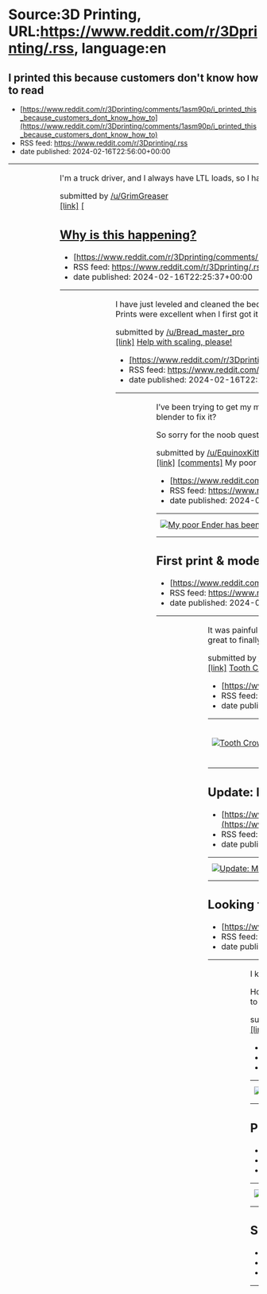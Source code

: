 # Source:3D Printing, URL:https://www.reddit.com/r/3Dprinting/.rss, language:en

## I printed this because customers don't know how to read
 - [https://www.reddit.com/r/3Dprinting/comments/1asm90p/i_printed_this_because_customers_dont_know_how_to](https://www.reddit.com/r/3Dprinting/comments/1asm90p/i_printed_this_because_customers_dont_know_how_to)
 - RSS feed: https://www.reddit.com/r/3Dprinting/.rss
 - date published: 2024-02-16T22:56:00+00:00

<table> <tr><td> <a href="https://www.reddit.com/r/3Dprinting/comments/1asm90p/i_printed_this_because_customers_dont_know_how_to/"> <img alt="I printed this because customers don't know how to read" src="https://b.thumbs.redditmedia.com/1qnrXwi5fPrWY9-LzCyj7RN2D4b63O-pO1p6KGYUWYk.jpg" title="I printed this because customers don't know how to read" /> </a> </td><td> <!-- SC_OFF --><div class="md"><p>I'm a truck driver, and I always have LTL loads, so I have multiple deliveries on the same paperwork. Customers never read, even when I point to where to sign at beforehand, and sign for other companies. I thought maybe a giant sparkly purple sign would help.</p> </div><!-- SC_ON --> &#32; submitted by &#32; <a href="https://www.reddit.com/user/GrimGreaser"> /u/GrimGreaser </a> <br /> <span><a href="https://www.reddit.com/gallery/1asm90p">[link]</a></span> &#32; <span><a href="https://www.reddit.com/r/3Dprinting/comments/1asm90p/i_printed_this_because_customers_dont_know_how_to/">[

## Why is this happening?
 - [https://www.reddit.com/r/3Dprinting/comments/1aslj1c/why_is_this_happening](https://www.reddit.com/r/3Dprinting/comments/1aslj1c/why_is_this_happening)
 - RSS feed: https://www.reddit.com/r/3Dprinting/.rss
 - date published: 2024-02-16T22:25:37+00:00

<table> <tr><td> <a href="https://www.reddit.com/r/3Dprinting/comments/1aslj1c/why_is_this_happening/"> <img alt="Why is this happening?" src="https://preview.redd.it/89v6kgaow0jc1.jpeg?width=640&amp;crop=smart&amp;auto=webp&amp;s=b1390acc81c043c1deb438e186f4eafda269bd5d" title="Why is this happening?" /> </a> </td><td> <!-- SC_OFF --><div class="md"><p>I have just leveled and cleaned the bed and I am doing a z offset calibration print but every time the layers are un evenly squished together and I am slowly lowering the offset in this print after every 10 or so rows and it is un even for some reason. Prints were excellent when I first got it but now after a month prints just keep failing! Why is this happening?</p> </div><!-- SC_ON --> &#32; submitted by &#32; <a href="https://www.reddit.com/user/Bread_master_pro"> /u/Bread_master_pro </a> <br /> <span><a href="https://i.redd.it/89v6kgaow0jc1.jpeg">[link]</a></span> &#32; <span><a href="https://www.reddit.com/r/3Dprinting/co

## Help with scaling, please!
 - [https://www.reddit.com/r/3Dprinting/comments/1aslb3n/help_with_scaling_please](https://www.reddit.com/r/3Dprinting/comments/1aslb3n/help_with_scaling_please)
 - RSS feed: https://www.reddit.com/r/3Dprinting/.rss
 - date published: 2024-02-16T22:16:30+00:00

<table> <tr><td> <a href="https://www.reddit.com/r/3Dprinting/comments/1aslb3n/help_with_scaling_please/"> <img alt="Help with scaling, please!" src="https://preview.redd.it/qj1ail72v0jc1.jpeg?width=640&amp;crop=smart&amp;auto=webp&amp;s=f5b07cb048cf50f31913447d203b337a440258d2" title="Help with scaling, please!" /> </a> </td><td> <!-- SC_OFF --><div class="md"><p>I’ve been trying to get my mannequin to print so that when it prints at 100%, it’ll print a 10” circumference. That way when you print at 230%, it’ll print a 23” circumference. However, it was printing .5” too large. How can I scale it in blender to fix it?</p> <p>So sorry for the noob question</p> </div><!-- SC_ON --> &#32; submitted by &#32; <a href="https://www.reddit.com/user/EquinoxKitty"> /u/EquinoxKitty </a> <br /> <span><a href="https://i.redd.it/qj1ail72v0jc1.jpeg">[link]</a></span> &#32; <span><a href="https://www.reddit.com/r/3Dprinting/comments/1aslb3n/help_with_scaling_please/">[comments]</a></span> </t

## My poor Ender has been collecting dust…
 - [https://www.reddit.com/r/3Dprinting/comments/1ask3hn/my_poor_ender_has_been_collecting_dust](https://www.reddit.com/r/3Dprinting/comments/1ask3hn/my_poor_ender_has_been_collecting_dust)
 - RSS feed: https://www.reddit.com/r/3Dprinting/.rss
 - date published: 2024-02-16T21:26:09+00:00

<table> <tr><td> <a href="https://www.reddit.com/r/3Dprinting/comments/1ask3hn/my_poor_ender_has_been_collecting_dust/"> <img alt="My poor Ender has been collecting dust…" src="https://b.thumbs.redditmedia.com/SAPRQxwS0qFdAKU27NMNxRVtwpPeeSIko8up9slr44E.jpg" title="My poor Ender has been collecting dust…" /> </a> </td><td> &#32; submitted by &#32; <a href="https://www.reddit.com/user/Madd_Maxx2016"> /u/Madd_Maxx2016 </a> <br /> <span><a href="https://www.reddit.com/gallery/1ascwru">[link]</a></span> &#32; <span><a href="https://www.reddit.com/r/3Dprinting/comments/1ask3hn/my_poor_ender_has_been_collecting_dust/">[comments]</a></span> </td></tr></table>

## First print & model that is 100% my own. So freaking rewarding.
 - [https://www.reddit.com/r/3Dprinting/comments/1ash4y8/first_print_model_that_is_100_my_own_so_freaking](https://www.reddit.com/r/3Dprinting/comments/1ash4y8/first_print_model_that_is_100_my_own_so_freaking)
 - RSS feed: https://www.reddit.com/r/3Dprinting/.rss
 - date published: 2024-02-16T19:23:51+00:00

<table> <tr><td> <a href="https://www.reddit.com/r/3Dprinting/comments/1ash4y8/first_print_model_that_is_100_my_own_so_freaking/"> <img alt="First print &amp; model that is 100% my own. So freaking rewarding." src="https://preview.redd.it/oazz58x800jc1.jpeg?width=640&amp;crop=smart&amp;auto=webp&amp;s=406dfa08b3a9b44f055ffc95abfd809bf4609516" title="First print &amp; model that is 100% my own. So freaking rewarding." /> </a> </td><td> <!-- SC_OFF --><div class="md"><p>It was painful and frustrating at times but wow was it worth it. That feeling of accomplishment and pride is hard to beat and it's just a flipping silverware organizer. I hate that I waited so long to join this community but it's great to finally be here</p> </div><!-- SC_ON --> &#32; submitted by &#32; <a href="https://www.reddit.com/user/sergeantmeatwad"> /u/sergeantmeatwad </a> <br /> <span><a href="https://i.redd.it/oazz58x800jc1.jpeg">[link]</a></span> &#32; <span><a href="https://www.reddit.com/r/3Dprintin

## Tooth Crown with FDM
 - [https://www.reddit.com/r/3Dprinting/comments/1asgyh9/tooth_crown_with_fdm](https://www.reddit.com/r/3Dprinting/comments/1asgyh9/tooth_crown_with_fdm)
 - RSS feed: https://www.reddit.com/r/3Dprinting/.rss
 - date published: 2024-02-16T19:16:40+00:00

<table> <tr><td> <a href="https://www.reddit.com/r/3Dprinting/comments/1asgyh9/tooth_crown_with_fdm/"> <img alt="Tooth Crown with FDM" src="https://external-preview.redd.it/anNnd21oYXl5emljMftNrCaBg1fIgIMoAjinLQR0CpAuw1xgFWw_OR6hs48O.png?width=640&amp;crop=smart&amp;auto=webp&amp;s=3af64bb03f1dde96d05f891be7121129fd7fa05e" title="Tooth Crown with FDM" /> </a> </td><td> <!-- SC_OFF --><div class="md"><p>0.1mm layer height Brim Tree supports - 0% density 30mm/s print speed</p> </div><!-- SC_ON --> &#32; submitted by &#32; <a href="https://www.reddit.com/user/3dcustomisationsind"> /u/3dcustomisationsind </a> <br /> <span><a href="https://v.redd.it/ln24ydkyyzic1">[link]</a></span> &#32; <span><a href="https://www.reddit.com/r/3Dprinting/comments/1asgyh9/tooth_crown_with_fdm/">[comments]</a></span> </td></tr></table>

## Update: Mosaic of Michaelangelo's David made of 20,000 tiles of matte white, matte grey, grey and black PLA
 - [https://www.reddit.com/r/3Dprinting/comments/1asgquw/update_mosaic_of_michaelangelos_david_made_of](https://www.reddit.com/r/3Dprinting/comments/1asgquw/update_mosaic_of_michaelangelos_david_made_of)
 - RSS feed: https://www.reddit.com/r/3Dprinting/.rss
 - date published: 2024-02-16T19:07:57+00:00

<table> <tr><td> <a href="https://www.reddit.com/r/3Dprinting/comments/1asgquw/update_mosaic_of_michaelangelos_david_made_of/"> <img alt="Update: Mosaic of Michaelangelo's David made of 20,000 tiles of matte white, matte grey, grey and black PLA" src="https://b.thumbs.redditmedia.com/JBhpe2HwPNr8X2Cgro4gQGDOAOmDHABcFj6eGwFrxDM.jpg" title="Update: Mosaic of Michaelangelo's David made of 20,000 tiles of matte white, matte grey, grey and black PLA" /> </a> </td><td> &#32; submitted by &#32; <a href="https://www.reddit.com/user/CreationsBySamK"> /u/CreationsBySamK </a> <br /> <span><a href="https://www.reddit.com/gallery/1asgquw">[link]</a></span> &#32; <span><a href="https://www.reddit.com/r/3Dprinting/comments/1asgquw/update_mosaic_of_michaelangelos_david_made_of/">[comments]</a></span> </td></tr></table>

## Looking for who made Hoovies
 - [https://www.reddit.com/r/3Dprinting/comments/1asfv1f/looking_for_who_made_hoovies](https://www.reddit.com/r/3Dprinting/comments/1asfv1f/looking_for_who_made_hoovies)
 - RSS feed: https://www.reddit.com/r/3Dprinting/.rss
 - date published: 2024-02-16T18:31:32+00:00

<table> <tr><td> <a href="https://www.reddit.com/r/3Dprinting/comments/1asfv1f/looking_for_who_made_hoovies/"> <img alt="Looking for who made Hoovies" src="https://b.thumbs.redditmedia.com/WBVHom19_xiKfGjy_V9jMS2JKpCHL1-mSOeM7tGhVHM.jpg" title="Looking for who made Hoovies" /> </a> </td><td> <!-- SC_OFF --><div class="md"><p>I know it's a long shot but I might as well try. </p> <p>Hoovies were a product on Etsy made with TPU and PLA. I've been out of work and unable to purchase a set for a satyr costume, they were perfect. Now they're not on Etsy- I cannot find <em>anything</em> pertaining to them via reverse image search. If I can find who made them, if not purchasing a set (eventually- I'm still out of work) I'd happily buy the STL to print myself. At least the toe cap since I don't have TPU.</p> </div><!-- SC_ON --> &#32; submitted by &#32; <a href="https://www.reddit.com/user/Akitiki"> /u/Akitiki </a> <br /> <span><a href="https://www.reddit.com/gallery/1asfv1f">[link]</a

## Printing done...
 - [https://www.reddit.com/r/3dprinting/comments/1asezip/printing_done](https://www.reddit.com/r/3dprinting/comments/1asezip/printing_done)
 - RSS feed: https://www.reddit.com/r/3Dprinting/.rss
 - date published: 2024-02-16T17:56:13+00:00

<table> <tr><td> <a href="https://www.reddit.com/r/3Dprinting/comments/1asezip/printing_done/"> <img alt="Printing done..." src="https://preview.redd.it/gaac22fmkzic1.jpeg?width=640&amp;crop=smart&amp;auto=webp&amp;s=69918f57caf4e7a9730ce406551970d16e278454" title="Printing done..." /> </a> </td><td> &#32; submitted by &#32; <a href="https://www.reddit.com/user/vonyggystein"> /u/vonyggystein </a> <br /> <span><a href="https://i.redd.it/gaac22fmkzic1.jpeg">[link]</a></span> &#32; <span><a href="https://www.reddit.com/r/3Dprinting/comments/1asezip/printing_done/">[comments]</a></span> </td></tr></table>

## Printing done...
 - [https://www.reddit.com/r/3Dprinting/comments/1asezip/printing_done](https://www.reddit.com/r/3Dprinting/comments/1asezip/printing_done)
 - RSS feed: https://www.reddit.com/r/3Dprinting/.rss
 - date published: 2024-02-16T17:56:13+00:00

<table> <tr><td> <a href="https://www.reddit.com/r/3Dprinting/comments/1asezip/printing_done/"> <img alt="Printing done..." src="https://preview.redd.it/gaac22fmkzic1.jpeg?width=640&amp;crop=smart&amp;auto=webp&amp;s=69918f57caf4e7a9730ce406551970d16e278454" title="Printing done..." /> </a> </td><td> &#32; submitted by &#32; <a href="https://www.reddit.com/user/vonyggystein"> /u/vonyggystein </a> <br /> <span><a href="https://i.redd.it/gaac22fmkzic1.jpeg">[link]</a></span> &#32; <span><a href="https://www.reddit.com/r/3Dprinting/comments/1asezip/printing_done/">[comments]</a></span> </td></tr></table>

## Smart LED Sculptures & Custom Covers
 - [https://www.reddit.com/r/3Dprinting/comments/1asetvo/smart_led_sculptures_custom_covers](https://www.reddit.com/r/3Dprinting/comments/1asetvo/smart_led_sculptures_custom_covers)
 - RSS feed: https://www.reddit.com/r/3Dprinting/.rss
 - date published: 2024-02-16T17:49:44+00:00

<table> <tr><td> <a href="https://www.reddit.com/r/3Dprinting/comments/1asetvo/smart_led_sculptures_custom_covers/"> <img alt="Smart LED Sculptures &amp; Custom Covers" src="https://b.thumbs.redditmedia.com/_A2JDLyzgW_bJuTgN8AVoxFQHF_Ux7wgM5POVYqzc6Q.jpg" title="Smart LED Sculptures &amp; Custom Covers" /> </a> </td><td> <!-- SC_OFF --><div class="md"><p>a solution to transform harsh LED lighting into a mesmerizing visual experience. Soften and customize your lighting to create a welcoming atmosphere that's perfect for any occasion. Crafted with versatility in mind, My sculpture not only adds a decorative touch but also helps manage LED light intensity for optimal comfort and enjoyment.</p> <p>Dimensions: 35 cm x 10 cm x 10 cm Device: We use the Philips Hue White and Color Ambiance smart LED</p> </div><!-- SC_ON --> &#32; submitted by &#32; <a href="https://www.reddit.com/user/SamoelMion"> /u/SamoelMion </a> <br /> <span><a href="https://www.reddit.com/gallery/1asetvo">[link]

## Lets see everyones set up?
 - [https://www.reddit.com/r/3Dprinting/comments/1asesdi/lets_see_everyones_set_up](https://www.reddit.com/r/3Dprinting/comments/1asesdi/lets_see_everyones_set_up)
 - RSS feed: https://www.reddit.com/r/3Dprinting/.rss
 - date published: 2024-02-16T17:48:09+00:00

<table> <tr><td> <a href="https://www.reddit.com/r/3Dprinting/comments/1asesdi/lets_see_everyones_set_up/"> <img alt="Lets see everyones set up?" src="https://preview.redd.it/u33hjfi6jzic1.jpeg?width=640&amp;crop=smart&amp;auto=webp&amp;s=5ae2369dccd89768a93b1b92a26de97709548e95" title="Lets see everyones set up?" /> </a> </td><td> <!-- SC_OFF --><div class="md"><p>The mountain dew box is for trash 😂 but I love seeing what everyone else has for a setup. Helps me brainstorm how I can improve mine.</p> </div><!-- SC_ON --> &#32; submitted by &#32; <a href="https://www.reddit.com/user/DragoneyeJo"> /u/DragoneyeJo </a> <br /> <span><a href="https://i.redd.it/u33hjfi6jzic1.jpeg">[link]</a></span> &#32; <span><a href="https://www.reddit.com/r/3Dprinting/comments/1asesdi/lets_see_everyones_set_up/">[comments]</a></span> </td></tr></table>

## What is this technique called?
 - [https://www.reddit.com/r/3dprinting/comments/1asek2k/what_is_this_technique_called](https://www.reddit.com/r/3dprinting/comments/1asek2k/what_is_this_technique_called)
 - RSS feed: https://www.reddit.com/r/3Dprinting/.rss
 - date published: 2024-02-16T17:39:22+00:00

<table> <tr><td> <a href="https://www.reddit.com/r/3Dprinting/comments/1asek2k/what_is_this_technique_called/"> <img alt="What is this technique called? " src="https://external-preview.redd.it/YnJhMzZudWxoemljMXVVvopVpclVFXb0oyZYWQzBCKrOvqU5570eqfgwfv-X.png?width=640&amp;crop=smart&amp;auto=webp&amp;s=fc6025ee19c2c4fafeace241d64f7809e38a8762" title="What is this technique called? " /> </a> </td><td> &#32; submitted by &#32; <a href="https://www.reddit.com/user/themoonbender"> /u/themoonbender </a> <br /> <span><a href="https://v.redd.it/bjx38n1mhzic1">[link]</a></span> &#32; <span><a href="https://www.reddit.com/r/3Dprinting/comments/1asek2k/what_is_this_technique_called/">[comments]</a></span> </td></tr></table>

## What is this technique called?
 - [https://www.reddit.com/r/3Dprinting/comments/1asek2k/what_is_this_technique_called](https://www.reddit.com/r/3Dprinting/comments/1asek2k/what_is_this_technique_called)
 - RSS feed: https://www.reddit.com/r/3Dprinting/.rss
 - date published: 2024-02-16T17:39:22+00:00

<table> <tr><td> <a href="https://www.reddit.com/r/3Dprinting/comments/1asek2k/what_is_this_technique_called/"> <img alt="What is this technique called? " src="https://external-preview.redd.it/YnJhMzZudWxoemljMXVVvopVpclVFXb0oyZYWQzBCKrOvqU5570eqfgwfv-X.png?width=640&amp;crop=smart&amp;auto=webp&amp;s=fc6025ee19c2c4fafeace241d64f7809e38a8762" title="What is this technique called? " /> </a> </td><td> &#32; submitted by &#32; <a href="https://www.reddit.com/user/themoonbender"> /u/themoonbender </a> <br /> <span><a href="https://v.redd.it/bjx38n1mhzic1">[link]</a></span> &#32; <span><a href="https://www.reddit.com/r/3Dprinting/comments/1asek2k/what_is_this_technique_called/">[comments]</a></span> </td></tr></table>

## beaut
 - [https://www.reddit.com/r/3Dprinting/comments/1asdzss/beaut](https://www.reddit.com/r/3Dprinting/comments/1asdzss/beaut)
 - RSS feed: https://www.reddit.com/r/3Dprinting/.rss
 - date published: 2024-02-16T17:17:02+00:00

<table> <tr><td> <a href="https://www.reddit.com/r/3Dprinting/comments/1asdzss/beaut/"> <img alt="beaut" src="https://external-preview.redd.it/a2E3Mm5ucG1kemljMVqH1e8-Y3RpJgaHc6C87MOecGrdWllxTSKpYWT5LoPf.png?width=640&amp;crop=smart&amp;auto=webp&amp;s=e330df83787ab6cf2099530dd0d6f42abbb8d09c" title="beaut" /> </a> </td><td> &#32; submitted by &#32; <a href="https://www.reddit.com/user/philly_bastard"> /u/philly_bastard </a> <br /> <span><a href="https://v.redd.it/ili1em66dzic1">[link]</a></span> &#32; <span><a href="https://www.reddit.com/r/3Dprinting/comments/1asdzss/beaut/">[comments]</a></span> </td></tr></table>

## The filament must flow.
 - [https://www.reddit.com/r/3dprinting/comments/1asdolr/the_filament_must_flow](https://www.reddit.com/r/3dprinting/comments/1asdolr/the_filament_must_flow)
 - RSS feed: https://www.reddit.com/r/3Dprinting/.rss
 - date published: 2024-02-16T17:04:22+00:00

<table> <tr><td> <a href="https://www.reddit.com/r/3Dprinting/comments/1asdolr/the_filament_must_flow/"> <img alt="The filament must flow." src="https://external-preview.redd.it/amM2OG15Y3dhemljMTqyX0Yt2FxY2yadLrsdgZVvpzR-t9TMMiJSktlnVAAN.png?width=640&amp;crop=smart&amp;auto=webp&amp;s=328b79b53b229996ca47e96bfee2f9ca215f44ba" title="The filament must flow." /> </a> </td><td> <!-- SC_OFF --><div class="md"><p>I ran out of black filament in the middle of a print, and the only thing I had was a fresh new 5 kg roll. AliExpress hadn’t delivered yet the roll supports that I ordered, so…this happened. Because the filament must keep flowing.</p> </div><!-- SC_ON --> &#32; submitted by &#32; <a href="https://www.reddit.com/user/Jo-Con-El"> /u/Jo-Con-El </a> <br /> <span><a href="https://v.redd.it/kfdau0f3bzic1">[link]</a></span> &#32; <span><a href="https://www.reddit.com/r/3Dprinting/comments/1asdolr/the_filament_must_flow/">[comments]</a></span> </td></tr></table>

## The filament must flow.
 - [https://www.reddit.com/r/3Dprinting/comments/1asdolr/the_filament_must_flow](https://www.reddit.com/r/3Dprinting/comments/1asdolr/the_filament_must_flow)
 - RSS feed: https://www.reddit.com/r/3Dprinting/.rss
 - date published: 2024-02-16T17:04:22+00:00

<table> <tr><td> <a href="https://www.reddit.com/r/3Dprinting/comments/1asdolr/the_filament_must_flow/"> <img alt="The filament must flow." src="https://external-preview.redd.it/amM2OG15Y3dhemljMTqyX0Yt2FxY2yadLrsdgZVvpzR-t9TMMiJSktlnVAAN.png?width=640&amp;crop=smart&amp;auto=webp&amp;s=328b79b53b229996ca47e96bfee2f9ca215f44ba" title="The filament must flow." /> </a> </td><td> <!-- SC_OFF --><div class="md"><p>I ran out of black filament in the middle of a print, and the only thing I had was a fresh new 5 kg roll. AliExpress hadn’t delivered yet the roll supports that I ordered, so…this happened. Because the filament must keep flowing.</p> </div><!-- SC_ON --> &#32; submitted by &#32; <a href="https://www.reddit.com/user/Jo-Con-El"> /u/Jo-Con-El </a> <br /> <span><a href="https://v.redd.it/kfdau0f3bzic1">[link]</a></span> &#32; <span><a href="https://www.reddit.com/r/3Dprinting/comments/1asdolr/the_filament_must_flow/">[comments]</a></span> </td></tr></table>

## Life Size Star Wars Droids by The Droid Garage on Facebook
 - [https://www.reddit.com/r/3dprinting/comments/1ascqzu/life_size_star_wars_droids_by_the_droid_garage_on](https://www.reddit.com/r/3dprinting/comments/1ascqzu/life_size_star_wars_droids_by_the_droid_garage_on)
 - RSS feed: https://www.reddit.com/r/3Dprinting/.rss
 - date published: 2024-02-16T16:27:03+00:00

<table> <tr><td> <a href="https://www.reddit.com/r/3Dprinting/comments/1ascqzu/life_size_star_wars_droids_by_the_droid_garage_on/"> <img alt="Life Size Star Wars Droids by The Droid Garage on Facebook" src="https://b.thumbs.redditmedia.com/xA6kHMpO2q915hAZf0YuUeju3ts82hx4UO1U34ojNxo.jpg" title="Life Size Star Wars Droids by The Droid Garage on Facebook" /> </a> </td><td> &#32; submitted by &#32; <a href="https://www.reddit.com/user/zombiesandtoys"> /u/zombiesandtoys </a> <br /> <span><a href="https://www.reddit.com/gallery/1ascqzu">[link]</a></span> &#32; <span><a href="https://www.reddit.com/r/3Dprinting/comments/1ascqzu/life_size_star_wars_droids_by_the_droid_garage_on/">[comments]</a></span> </td></tr></table>

## Life Size Star Wars Droids by The Droid Garage on Facebook
 - [https://www.reddit.com/r/3Dprinting/comments/1ascqzu/life_size_star_wars_droids_by_the_droid_garage_on](https://www.reddit.com/r/3Dprinting/comments/1ascqzu/life_size_star_wars_droids_by_the_droid_garage_on)
 - RSS feed: https://www.reddit.com/r/3Dprinting/.rss
 - date published: 2024-02-16T16:27:03+00:00

<table> <tr><td> <a href="https://www.reddit.com/r/3Dprinting/comments/1ascqzu/life_size_star_wars_droids_by_the_droid_garage_on/"> <img alt="Life Size Star Wars Droids by The Droid Garage on Facebook" src="https://b.thumbs.redditmedia.com/xA6kHMpO2q915hAZf0YuUeju3ts82hx4UO1U34ojNxo.jpg" title="Life Size Star Wars Droids by The Droid Garage on Facebook" /> </a> </td><td> &#32; submitted by &#32; <a href="https://www.reddit.com/user/zombiesandtoys"> /u/zombiesandtoys </a> <br /> <span><a href="https://www.reddit.com/gallery/1ascqzu">[link]</a></span> &#32; <span><a href="https://www.reddit.com/r/3Dprinting/comments/1ascqzu/life_size_star_wars_droids_by_the_droid_garage_on/">[comments]</a></span> </td></tr></table>

## When you accidentally set support type to "moral"
 - [https://www.reddit.com/r/3dprinting/comments/1asci1l/when_you_accidentally_set_support_type_to_moral](https://www.reddit.com/r/3dprinting/comments/1asci1l/when_you_accidentally_set_support_type_to_moral)
 - RSS feed: https://www.reddit.com/r/3Dprinting/.rss
 - date published: 2024-02-16T16:17:17+00:00

<table> <tr><td> <a href="https://www.reddit.com/r/3Dprinting/comments/1asci1l/when_you_accidentally_set_support_type_to_moral/"> <img alt="When you accidentally set support type to &quot;moral&quot;" src="https://preview.redd.it/yznqb91z2zic1.jpeg?width=640&amp;crop=smart&amp;auto=webp&amp;s=e61954d494dfe3b9e9fd2dcd4772c1660c7137a8" title="When you accidentally set support type to &quot;moral&quot;" /> </a> </td><td> &#32; submitted by &#32; <a href="https://www.reddit.com/user/AuspiciousApple"> /u/AuspiciousApple </a> <br /> <span><a href="https://i.redd.it/yznqb91z2zic1.jpeg">[link]</a></span> &#32; <span><a href="https://www.reddit.com/r/3Dprinting/comments/1asci1l/when_you_accidentally_set_support_type_to_moral/">[comments]</a></span> </td></tr></table>

## Tried drying, temp adjusting, nozzle cleaning, I dont get it
 - [https://www.reddit.com/r/3dprinting/comments/1ascch9/tried_drying_temp_adjusting_nozzle_cleaning_i](https://www.reddit.com/r/3dprinting/comments/1ascch9/tried_drying_temp_adjusting_nozzle_cleaning_i)
 - RSS feed: https://www.reddit.com/r/3Dprinting/.rss
 - date published: 2024-02-16T16:10:58+00:00

<table> <tr><td> <a href="https://www.reddit.com/r/3Dprinting/comments/1ascch9/tried_drying_temp_adjusting_nozzle_cleaning_i/"> <img alt="Tried drying, temp adjusting, nozzle cleaning, I dont get it" src="https://b.thumbs.redditmedia.com/UoOPmwGlRRrNVlevAE7siZLYbSib1DZeAze2yoY4hqs.jpg" title="Tried drying, temp adjusting, nozzle cleaning, I dont get it" /> </a> </td><td> &#32; submitted by &#32; <a href="https://www.reddit.com/user/misterseaoftea"> /u/misterseaoftea </a> <br /> <span><a href="https://www.reddit.com/gallery/1ascch9">[link]</a></span> &#32; <span><a href="https://www.reddit.com/r/3Dprinting/comments/1ascch9/tried_drying_temp_adjusting_nozzle_cleaning_i/">[comments]</a></span> </td></tr></table>

## Tried drying, temp adjusting, nozzle cleaning, I dont get it
 - [https://www.reddit.com/r/3Dprinting/comments/1ascch9/tried_drying_temp_adjusting_nozzle_cleaning_i](https://www.reddit.com/r/3Dprinting/comments/1ascch9/tried_drying_temp_adjusting_nozzle_cleaning_i)
 - RSS feed: https://www.reddit.com/r/3Dprinting/.rss
 - date published: 2024-02-16T16:10:58+00:00

<table> <tr><td> <a href="https://www.reddit.com/r/3Dprinting/comments/1ascch9/tried_drying_temp_adjusting_nozzle_cleaning_i/"> <img alt="Tried drying, temp adjusting, nozzle cleaning, I dont get it" src="https://b.thumbs.redditmedia.com/UoOPmwGlRRrNVlevAE7siZLYbSib1DZeAze2yoY4hqs.jpg" title="Tried drying, temp adjusting, nozzle cleaning, I dont get it" /> </a> </td><td> &#32; submitted by &#32; <a href="https://www.reddit.com/user/misterseaoftea"> /u/misterseaoftea </a> <br /> <span><a href="https://www.reddit.com/gallery/1ascch9">[link]</a></span> &#32; <span><a href="https://www.reddit.com/r/3Dprinting/comments/1ascch9/tried_drying_temp_adjusting_nozzle_cleaning_i/">[comments]</a></span> </td></tr></table>

## 3D printed some lordly trashcans from Honkai - Model in description
 - [https://www.reddit.com/r/3dprinting/comments/1asbr2i/3d_printed_some_lordly_trashcans_from_honkai](https://www.reddit.com/r/3dprinting/comments/1asbr2i/3d_printed_some_lordly_trashcans_from_honkai)
 - RSS feed: https://www.reddit.com/r/3Dprinting/.rss
 - date published: 2024-02-16T15:46:35+00:00

<table> <tr><td> <a href="https://www.reddit.com/r/3Dprinting/comments/1asbr2i/3d_printed_some_lordly_trashcans_from_honkai/"> <img alt="3D printed some lordly trashcans from Honkai - Model in description" src="https://preview.redd.it/i3c1fk1hxyic1.jpeg?width=640&amp;crop=smart&amp;auto=webp&amp;s=ad7001c4f366b8fe660ee9ff7de8c9df29471d1d" title="3D printed some lordly trashcans from Honkai - Model in description" /> </a> </td><td> <!-- SC_OFF --><div class="md"><p>A friend of mine made this model and I just love how they look, reminds me of a certain trio… from a pillar or something… Model here! <a href="https://www.printables.com/model/767515-lordly-trash-can-figurine-pen-holder-honkai-star-r">https://www.printables.com/model/767515-lordly-trash-can-figurine-pen-holder-honkai-star-r</a></p> </div><!-- SC_ON --> &#32; submitted by &#32; <a href="https://www.reddit.com/user/CitingMarc"> /u/CitingMarc </a> <br /> <span><a href="https://i.redd.it/i3c1fk1hxyic1.jpeg">[link]</a></

## 3D printed some lordly trashcans from Honkai - Model in description
 - [https://www.reddit.com/r/3Dprinting/comments/1asbr2i/3d_printed_some_lordly_trashcans_from_honkai](https://www.reddit.com/r/3Dprinting/comments/1asbr2i/3d_printed_some_lordly_trashcans_from_honkai)
 - RSS feed: https://www.reddit.com/r/3Dprinting/.rss
 - date published: 2024-02-16T15:46:35+00:00

<table> <tr><td> <a href="https://www.reddit.com/r/3Dprinting/comments/1asbr2i/3d_printed_some_lordly_trashcans_from_honkai/"> <img alt="3D printed some lordly trashcans from Honkai - Model in description" src="https://preview.redd.it/i3c1fk1hxyic1.jpeg?width=640&amp;crop=smart&amp;auto=webp&amp;s=ad7001c4f366b8fe660ee9ff7de8c9df29471d1d" title="3D printed some lordly trashcans from Honkai - Model in description" /> </a> </td><td> <!-- SC_OFF --><div class="md"><p>A friend of mine made this model and I just love how they look, reminds me of a certain trio… from a pillar or something… Model here! <a href="https://www.printables.com/model/767515-lordly-trash-can-figurine-pen-holder-honkai-star-r">https://www.printables.com/model/767515-lordly-trash-can-figurine-pen-holder-honkai-star-r</a></p> </div><!-- SC_ON --> &#32; submitted by &#32; <a href="https://www.reddit.com/user/CitingMarc"> /u/CitingMarc </a> <br /> <span><a href="https://i.redd.it/i3c1fk1hxyic1.jpeg">[link]</a></

## How screwed am I if I print ABS in a setup like this?
 - [https://www.reddit.com/r/3dprinting/comments/1asb8jn/how_screwed_am_i_if_i_print_abs_in_a_setup_like](https://www.reddit.com/r/3dprinting/comments/1asb8jn/how_screwed_am_i_if_i_print_abs_in_a_setup_like)
 - RSS feed: https://www.reddit.com/r/3Dprinting/.rss
 - date published: 2024-02-16T15:24:58+00:00

<table> <tr><td> <a href="https://www.reddit.com/r/3Dprinting/comments/1asb8jn/how_screwed_am_i_if_i_print_abs_in_a_setup_like/"> <img alt="How screwed am I if I print ABS in a setup like this?" src="https://preview.redd.it/ha5li6umtyic1.jpeg?width=640&amp;crop=smart&amp;auto=webp&amp;s=4a4f4f8d9969e3664a00cb836abb09598fe671f4" title="How screwed am I if I print ABS in a setup like this?" /> </a> </td><td> <!-- SC_OFF --><div class="md"><p>Basically that fan is on everytime I'm in the room</p> </div><!-- SC_ON --> &#32; submitted by &#32; <a href="https://www.reddit.com/user/Max_Raph"> /u/Max_Raph </a> <br /> <span><a href="https://i.redd.it/ha5li6umtyic1.jpeg">[link]</a></span> &#32; <span><a href="https://www.reddit.com/r/3Dprinting/comments/1asb8jn/how_screwed_am_i_if_i_print_abs_in_a_setup_like/">[comments]</a></span> </td></tr></table>

## How screwed am I if I print ABS in a setup like this?
 - [https://www.reddit.com/r/3Dprinting/comments/1asb8jn/how_screwed_am_i_if_i_print_abs_in_a_setup_like](https://www.reddit.com/r/3Dprinting/comments/1asb8jn/how_screwed_am_i_if_i_print_abs_in_a_setup_like)
 - RSS feed: https://www.reddit.com/r/3Dprinting/.rss
 - date published: 2024-02-16T15:24:58+00:00

<table> <tr><td> <a href="https://www.reddit.com/r/3Dprinting/comments/1asb8jn/how_screwed_am_i_if_i_print_abs_in_a_setup_like/"> <img alt="How screwed am I if I print ABS in a setup like this?" src="https://preview.redd.it/ha5li6umtyic1.jpeg?width=640&amp;crop=smart&amp;auto=webp&amp;s=4a4f4f8d9969e3664a00cb836abb09598fe671f4" title="How screwed am I if I print ABS in a setup like this?" /> </a> </td><td> <!-- SC_OFF --><div class="md"><p>Basically that fan is on everytime I'm in the room</p> </div><!-- SC_ON --> &#32; submitted by &#32; <a href="https://www.reddit.com/user/Max_Raph"> /u/Max_Raph </a> <br /> <span><a href="https://i.redd.it/ha5li6umtyic1.jpeg">[link]</a></span> &#32; <span><a href="https://www.reddit.com/r/3Dprinting/comments/1asb8jn/how_screwed_am_i_if_i_print_abs_in_a_setup_like/">[comments]</a></span> </td></tr></table>

## 3D printed Hovercraft 300x600mm with loading ramp and usable deck 120x200mm
 - [https://www.reddit.com/r/3dprinting/comments/1asan7s/3d_printed_hovercraft_300x600mm_with_loading_ramp](https://www.reddit.com/r/3dprinting/comments/1asan7s/3d_printed_hovercraft_300x600mm_with_loading_ramp)
 - RSS feed: https://www.reddit.com/r/3Dprinting/.rss
 - date published: 2024-02-16T15:00:31+00:00

<table> <tr><td> <a href="https://www.reddit.com/r/3Dprinting/comments/1asan7s/3d_printed_hovercraft_300x600mm_with_loading_ramp/"> <img alt="3D printed Hovercraft 300x600mm with loading ramp and usable deck 120x200mm" src="https://external-preview.redd.it/YjJ2M3I2eTlweWljMRwGIwi2mD1anH2xKdz0nEbZwKensEq-j3w6iLAY8zGM.png?width=320&amp;crop=smart&amp;auto=webp&amp;s=18a3b17f57f1795d210a222338c1acf4f23f7971" title="3D printed Hovercraft 300x600mm with loading ramp and usable deck 120x200mm" /> </a> </td><td> &#32; submitted by &#32; <a href="https://www.reddit.com/user/Goppenstein1525"> /u/Goppenstein1525 </a> <br /> <span><a href="https://v.redd.it/eyaraeuqoyic1">[link]</a></span> &#32; <span><a href="https://www.reddit.com/r/3Dprinting/comments/1asan7s/3d_printed_hovercraft_300x600mm_with_loading_ramp/">[comments]</a></span> </td></tr></table>

## 3D printed Hovercraft 300x600mm with loading ramp and usable deck 120x200mm
 - [https://www.reddit.com/r/3Dprinting/comments/1asan7s/3d_printed_hovercraft_300x600mm_with_loading_ramp](https://www.reddit.com/r/3Dprinting/comments/1asan7s/3d_printed_hovercraft_300x600mm_with_loading_ramp)
 - RSS feed: https://www.reddit.com/r/3Dprinting/.rss
 - date published: 2024-02-16T15:00:31+00:00

<table> <tr><td> <a href="https://www.reddit.com/r/3Dprinting/comments/1asan7s/3d_printed_hovercraft_300x600mm_with_loading_ramp/"> <img alt="3D printed Hovercraft 300x600mm with loading ramp and usable deck 120x200mm" src="https://external-preview.redd.it/YjJ2M3I2eTlweWljMRwGIwi2mD1anH2xKdz0nEbZwKensEq-j3w6iLAY8zGM.png?width=320&amp;crop=smart&amp;auto=webp&amp;s=18a3b17f57f1795d210a222338c1acf4f23f7971" title="3D printed Hovercraft 300x600mm with loading ramp and usable deck 120x200mm" /> </a> </td><td> &#32; submitted by &#32; <a href="https://www.reddit.com/user/Goppenstein1525"> /u/Goppenstein1525 </a> <br /> <span><a href="https://v.redd.it/eyaraeuqoyic1">[link]</a></span> &#32; <span><a href="https://www.reddit.com/r/3Dprinting/comments/1asan7s/3d_printed_hovercraft_300x600mm_with_loading_ramp/">[comments]</a></span> </td></tr></table>

## Z seam
 - [https://www.reddit.com/r/3dprinting/comments/1asa9qc/z_seam](https://www.reddit.com/r/3dprinting/comments/1asa9qc/z_seam)
 - RSS feed: https://www.reddit.com/r/3Dprinting/.rss
 - date published: 2024-02-16T14:44:40+00:00

<table> <tr><td> <a href="https://www.reddit.com/r/3Dprinting/comments/1asa9qc/z_seam/"> <img alt="Z seam" src="https://preview.redd.it/x8frw88fmyic1.jpeg?width=640&amp;crop=smart&amp;auto=webp&amp;s=548e8f9ff3891f3ed3ace64bea985fc1592c5860" title="Z seam" /> </a> </td><td> <!-- SC_OFF --><div class="md"><p>Hello, I wonder if there is way to get rid of Z-seam. Any advice appreciated</p> </div><!-- SC_ON --> &#32; submitted by &#32; <a href="https://www.reddit.com/user/tvoja_tatko"> /u/tvoja_tatko </a> <br /> <span><a href="https://i.redd.it/x8frw88fmyic1.jpeg">[link]</a></span> &#32; <span><a href="https://www.reddit.com/r/3Dprinting/comments/1asa9qc/z_seam/">[comments]</a></span> </td></tr></table>

## Troubleshoot this “texture” about 8 hours into a print
 - [https://www.reddit.com/r/3Dprinting/comments/1as8vtp/troubleshoot_this_texture_about_8_hours_into_a](https://www.reddit.com/r/3Dprinting/comments/1as8vtp/troubleshoot_this_texture_about_8_hours_into_a)
 - RSS feed: https://www.reddit.com/r/3Dprinting/.rss
 - date published: 2024-02-16T13:42:30+00:00

<table> <tr><td> <a href="https://www.reddit.com/r/3Dprinting/comments/1as8vtp/troubleshoot_this_texture_about_8_hours_into_a/"> <img alt="Troubleshoot this “texture” about 8 hours into a print" src="https://b.thumbs.redditmedia.com/EWUl2VgXD3k6CjCWf8cDvnsh3e03L04eeDI2qMJhnRw.jpg" title="Troubleshoot this “texture” about 8 hours into a print" /> </a> </td><td> <!-- SC_OFF --><div class="md"><p>Elegoo Neptune 3 Pro. Elegoo PLA + Black. </p> <p>I started a 10ish hour print before bed. When I walked away, it was soooo smooth. Nozzle freshly cleaned, bed leveled and z-height recalibrated. When it finished this morning, it has a couple really rough patches. What could cause this? I am printing the lid for the box now and the bottom layers seem to be smooth like butter again…</p> </div><!-- SC_ON --> &#32; submitted by &#32; <a href="https://www.reddit.com/user/apmarg"> /u/apmarg </a> <br /> <span><a href="https://www.reddit.com/gallery/1as8vtp">[link]</a></span> &#32; <span><a hre

## Why is this happening?
 - [https://www.reddit.com/r/3Dprinting/comments/1as861h/why_is_this_happening](https://www.reddit.com/r/3Dprinting/comments/1as861h/why_is_this_happening)
 - RSS feed: https://www.reddit.com/r/3Dprinting/.rss
 - date published: 2024-02-16T13:07:46+00:00

<table> <tr><td> <a href="https://www.reddit.com/r/3Dprinting/comments/1as861h/why_is_this_happening/"> <img alt="Why is this happening?" src="https://external-preview.redd.it/YTZvNzl0OHY0eWljMTYr-gi2Suit0D_NXTx7fblMLEc-9IQFZCTX7-gATNEk.png?width=640&amp;crop=smart&amp;auto=webp&amp;s=1af79725f956d64b839d8cb9e24530d929beb9f3" title="Why is this happening?" /> </a> </td><td> <!-- SC_OFF --><div class="md"><p>I don't have any idea 2 prints gone wrong I leveled the bed new I'm printing PLA at 200-210C° and a bed 50-60 I tried two different slicer</p> </div><!-- SC_ON --> &#32; submitted by &#32; <a href="https://www.reddit.com/user/obind"> /u/obind </a> <br /> <span><a href="https://v.redd.it/ivv9ttev4yic1">[link]</a></span> &#32; <span><a href="https://www.reddit.com/r/3Dprinting/comments/1as861h/why_is_this_happening/">[comments]</a></span> </td></tr></table>

## Need tips for prints not sticking so bad!
 - [https://www.reddit.com/r/3Dprinting/comments/1as82dt/need_tips_for_prints_not_sticking_so_bad](https://www.reddit.com/r/3Dprinting/comments/1as82dt/need_tips_for_prints_not_sticking_so_bad)
 - RSS feed: https://www.reddit.com/r/3Dprinting/.rss
 - date published: 2024-02-16T13:02:44+00:00

<table> <tr><td> <a href="https://www.reddit.com/r/3Dprinting/comments/1as82dt/need_tips_for_prints_not_sticking_so_bad/"> <img alt="Need tips for prints not sticking so bad!" src="https://preview.redd.it/yumppvtr3yic1.jpeg?width=640&amp;crop=smart&amp;auto=webp&amp;s=6410f12c63c781d1b15b0fbd8aa2dd25b9aa8df3" title="Need tips for prints not sticking so bad!" /> </a> </td><td> &#32; submitted by &#32; <a href="https://www.reddit.com/user/spoopyboikrispy"> /u/spoopyboikrispy </a> <br /> <span><a href="https://i.redd.it/yumppvtr3yic1.jpeg">[link]</a></span> &#32; <span><a href="https://www.reddit.com/r/3Dprinting/comments/1as82dt/need_tips_for_prints_not_sticking_so_bad/">[comments]</a></span> </td></tr></table>

## Layer shift? Never heard of it
 - [https://www.reddit.com/r/3Dprinting/comments/1as7yra/layer_shift_never_heard_of_it](https://www.reddit.com/r/3Dprinting/comments/1as7yra/layer_shift_never_heard_of_it)
 - RSS feed: https://www.reddit.com/r/3Dprinting/.rss
 - date published: 2024-02-16T12:58:15+00:00

<table> <tr><td> <a href="https://www.reddit.com/r/3Dprinting/comments/1as7yra/layer_shift_never_heard_of_it/"> <img alt="Layer shift? Never heard of it" src="https://preview.redd.it/4gp4de4d3yic1.jpeg?width=640&amp;crop=smart&amp;auto=webp&amp;s=fb2427e8096e27e3195fca3edccf5665737b7cc5" title="Layer shift? Never heard of it" /> </a> </td><td> &#32; submitted by &#32; <a href="https://www.reddit.com/user/crizzo-lad"> /u/crizzo-lad </a> <br /> <span><a href="https://i.redd.it/4gp4de4d3yic1.jpeg">[link]</a></span> &#32; <span><a href="https://www.reddit.com/r/3Dprinting/comments/1as7yra/layer_shift_never_heard_of_it/">[comments]</a></span> </td></tr></table>

## When all driers are shit, you make a custom one
 - [https://www.reddit.com/r/3Dprinting/comments/1as7omc/when_all_driers_are_shit_you_make_a_custom_one](https://www.reddit.com/r/3Dprinting/comments/1as7omc/when_all_driers_are_shit_you_make_a_custom_one)
 - RSS feed: https://www.reddit.com/r/3Dprinting/.rss
 - date published: 2024-02-16T12:43:12+00:00

<table> <tr><td> <a href="https://www.reddit.com/r/3Dprinting/comments/1as7omc/when_all_driers_are_shit_you_make_a_custom_one/"> <img alt="When all driers are shit, you make a custom one" src="https://b.thumbs.redditmedia.com/Dc0ZW7VAubQIJL6Pf521xG1RBqlX2cinnplXEsq2qPU.jpg" title="When all driers are shit, you make a custom one" /> </a> </td><td> <!-- SC_OFF --><div class="md"><p>I’ve bought and refund a few filament driers because they don’t reach nearly the temps they state. Printing the bottom part, so here it’s upside down. The box was made with leftover extrusions from a voron, acrylic panels and a few printed parts.</p> </div><!-- SC_ON --> &#32; submitted by &#32; <a href="https://www.reddit.com/user/CORE_LUMEN"> /u/CORE_LUMEN </a> <br /> <span><a href="https://www.reddit.com/gallery/1as7omc">[link]</a></span> &#32; <span><a href="https://www.reddit.com/r/3Dprinting/comments/1as7omc/when_all_driers_are_shit_you_make_a_custom_one/">[comments]</a></span> </td></tr></tabl

## How do you store filaments after dehydrating?
 - [https://www.reddit.com/r/3Dprinting/comments/1as78an/how_do_you_store_filaments_after_dehydrating](https://www.reddit.com/r/3Dprinting/comments/1as78an/how_do_you_store_filaments_after_dehydrating)
 - RSS feed: https://www.reddit.com/r/3Dprinting/.rss
 - date published: 2024-02-16T12:18:30+00:00

<!-- SC_OFF --><div class="md"><p>I have a dehydrator for my filaments as I live in a very humid area so any spool left outside has to be dehydrated before use. But i was curious how you all store your dehydrated filaments. </p> </div><!-- SC_ON --> &#32; submitted by &#32; <a href="https://www.reddit.com/user/mrRugh"> /u/mrRugh </a> <br /> <span><a href="https://www.reddit.com/r/3Dprinting/comments/1as78an/how_do_you_store_filaments_after_dehydrating/">[link]</a></span> &#32; <span><a href="https://www.reddit.com/r/3Dprinting/comments/1as78an/how_do_you_store_filaments_after_dehydrating/">[comments]</a></span>

## 3D-Print gone wrong: Why?
 - [https://www.reddit.com/r/3Dprinting/comments/1as6d55/3dprint_gone_wrong_why](https://www.reddit.com/r/3Dprinting/comments/1as6d55/3dprint_gone_wrong_why)
 - RSS feed: https://www.reddit.com/r/3Dprinting/.rss
 - date published: 2024-02-16T11:28:17+00:00

<table> <tr><td> <a href="https://www.reddit.com/r/3Dprinting/comments/1as6d55/3dprint_gone_wrong_why/"> <img alt="3D-Print gone wrong: Why?" src="https://a.thumbs.redditmedia.com/rgIt3mykFCDJfasKBVlMB-PeQHgylWuSw0cSO8hANU8.jpg" title="3D-Print gone wrong: Why?" /> </a> </td><td> <!-- SC_OFF --><div class="md"><p>Hi, I'm a beginner in 3D printing and tried to print my first helmet with a Elegoo Neptun 3 Max. For saving support I printed the modell 180 degrees rotated:</p> <p><a href="https://preview.redd.it/1cc62o7qlxic1.jpg?width=586&amp;format=pjpg&amp;auto=webp&amp;s=c64864aa444f125b0b7b3daf9422b243785b1a00">https://preview.redd.it/1cc62o7qlxic1.jpg?width=586&amp;format=pjpg&amp;auto=webp&amp;s=c64864aa444f125b0b7b3daf9422b243785b1a00</a></p> <p>First try was a 1:1 sized helmet. I stopped the print after 12 hours to check it's quality. Here's the result oft the helmet's top part:</p> <p><a href="https://preview.redd.it/eu0dzzr3mxic1.jpg?width=4000&amp;format=pjpg&amp;auto=

## Why does my print look like this?
 - [https://www.reddit.com/r/3Dprinting/comments/1as5g46/why_does_my_print_look_like_this](https://www.reddit.com/r/3Dprinting/comments/1as5g46/why_does_my_print_look_like_this)
 - RSS feed: https://www.reddit.com/r/3Dprinting/.rss
 - date published: 2024-02-16T10:29:05+00:00

<table> <tr><td> <a href="https://www.reddit.com/r/3Dprinting/comments/1as5g46/why_does_my_print_look_like_this/"> <img alt="Why does my print look like this?" src="https://b.thumbs.redditmedia.com/SbLeclE9vw4dF1FpyjJk3_9CjCrhzuARHdXzz7E9v5M.jpg" title="Why does my print look like this?" /> </a> </td><td> &#32; submitted by &#32; <a href="https://www.reddit.com/user/Glitchy3DPrints"> /u/Glitchy3DPrints </a> <br /> <span><a href="https://www.reddit.com/gallery/1as5g46">[link]</a></span> &#32; <span><a href="https://www.reddit.com/r/3Dprinting/comments/1as5g46/why_does_my_print_look_like_this/">[comments]</a></span> </td></tr></table>

## The best thing when you own a 3D printer at home is awesome gifts for friends and family.
 - [https://www.reddit.com/r/3Dprinting/comments/1as53rd/the_best_thing_when_you_own_a_3d_printer_at_home](https://www.reddit.com/r/3Dprinting/comments/1as53rd/the_best_thing_when_you_own_a_3d_printer_at_home)
 - RSS feed: https://www.reddit.com/r/3Dprinting/.rss
 - date published: 2024-02-16T10:04:50+00:00

<table> <tr><td> <a href="https://www.reddit.com/r/3Dprinting/comments/1as53rd/the_best_thing_when_you_own_a_3d_printer_at_home/"> <img alt="The best thing when you own a 3D printer at home is awesome gifts for friends and family." src="https://b.thumbs.redditmedia.com/S5X9wWmhWV2z9xy6kOfZN-QqIhIq3kkL0VzBFJh3tUg.jpg" title="The best thing when you own a 3D printer at home is awesome gifts for friends and family." /> </a> </td><td> <!-- SC_OFF --><div class="md"><p>My new print for my ex-boss's birthday. He have a Macan but always wanted an 911. So I printed him one.</p> </div><!-- SC_ON --> &#32; submitted by &#32; <a href="https://www.reddit.com/user/ImTooLazyToNameIt"> /u/ImTooLazyToNameIt </a> <br /> <span><a href="https://www.reddit.com/gallery/1as53rd">[link]</a></span> &#32; <span><a href="https://www.reddit.com/r/3Dprinting/comments/1as53rd/the_best_thing_when_you_own_a_3d_printer_at_home/">[comments]</a></span> </td></tr></table>

## My nozzle temperature is very talented
 - [https://www.reddit.com/r/3Dprinting/comments/1as43zy/my_nozzle_temperature_is_very_talented](https://www.reddit.com/r/3Dprinting/comments/1as43zy/my_nozzle_temperature_is_very_talented)
 - RSS feed: https://www.reddit.com/r/3Dprinting/.rss
 - date published: 2024-02-16T08:54:31+00:00

<table> <tr><td> <a href="https://www.reddit.com/r/3Dprinting/comments/1as43zy/my_nozzle_temperature_is_very_talented/"> <img alt="My nozzle temperature is very talented" src="https://external-preview.redd.it/MGZ2c3hpMG92d2ljMfGETQ5LA8e-OTdkJU9V9MBqbb0aZvCoVVCM5P47hO1D.png?width=640&amp;crop=smart&amp;auto=webp&amp;s=f13528e16212eeb88934de636150e7298408a962" title="My nozzle temperature is very talented" /> </a> </td><td> <!-- SC_OFF --><div class="md"><p>Keep an eye on the nozzle temperature. Worst I've seen was in one tick go from 164 to 234.</p> <p>Often it will stop and scream at me to reset the machine because of an heating failure.</p> <p>I've actually printed a thing or two okay with this issue so I dont suspect the nozzle is actually these temperatures but rather its losing the ability to read the temperature correctly.</p> <p>Fun aside umm..</p> <p>What part should I be replacing to fix this? I'm kind of new to printing.</p> <p>Thanks :D </p> </div><!-- SC_ON --> &#3

## DIY Aeroponic Strawberry Tower
 - [https://www.reddit.com/r/3Dprinting/comments/1as31tx/diy_aeroponic_strawberry_tower](https://www.reddit.com/r/3Dprinting/comments/1as31tx/diy_aeroponic_strawberry_tower)
 - RSS feed: https://www.reddit.com/r/3Dprinting/.rss
 - date published: 2024-02-16T07:40:02+00:00

<table> <tr><td> <a href="https://www.reddit.com/r/3Dprinting/comments/1as31tx/diy_aeroponic_strawberry_tower/"> <img alt="DIY Aeroponic Strawberry Tower" src="https://b.thumbs.redditmedia.com/CGbxK9SwB0U3hyBXaSWDp4TADy-rVM82DOvvvWlnx9Y.jpg" title="DIY Aeroponic Strawberry Tower" /> </a> </td><td> &#32; submitted by &#32; <a href="https://www.reddit.com/user/Lucky-Pie9875"> /u/Lucky-Pie9875 </a> <br /> <span><a href="https://www.reddit.com/gallery/1as2ygm">[link]</a></span> &#32; <span><a href="https://www.reddit.com/r/3Dprinting/comments/1as31tx/diy_aeroponic_strawberry_tower/">[comments]</a></span> </td></tr></table>

## Ender 3 is quite good 😊
 - [https://www.reddit.com/r/3Dprinting/comments/1as1g40/ender_3_is_quite_good](https://www.reddit.com/r/3Dprinting/comments/1as1g40/ender_3_is_quite_good)
 - RSS feed: https://www.reddit.com/r/3Dprinting/.rss
 - date published: 2024-02-16T05:58:44+00:00

<table> <tr><td> <a href="https://www.reddit.com/r/3Dprinting/comments/1as1g40/ender_3_is_quite_good/"> <img alt="Ender 3 is quite good 😊" src="https://b.thumbs.redditmedia.com/8SBg5Gy3kNu8kgLB-ZQUB0qCO4wpMtcLEQ0Ddi8ALJU.jpg" title="Ender 3 is quite good 😊" /> </a> </td><td> &#32; submitted by &#32; <a href="https://www.reddit.com/user/Ayushkrishnayadav"> /u/Ayushkrishnayadav </a> <br /> <span><a href="https://www.reddit.com/gallery/1as1g40">[link]</a></span> &#32; <span><a href="https://www.reddit.com/r/3Dprinting/comments/1as1g40/ender_3_is_quite_good/">[comments]</a></span> </td></tr></table>

## Started 3D printing two weeks ago. How am I doing so far?
 - [https://www.reddit.com/r/3Dprinting/comments/1as17p0/started_3d_printing_two_weeks_ago_how_am_i_doing](https://www.reddit.com/r/3Dprinting/comments/1as17p0/started_3d_printing_two_weeks_ago_how_am_i_doing)
 - RSS feed: https://www.reddit.com/r/3Dprinting/.rss
 - date published: 2024-02-16T05:44:37+00:00

<table> <tr><td> <a href="https://www.reddit.com/r/3Dprinting/comments/1as17p0/started_3d_printing_two_weeks_ago_how_am_i_doing/"> <img alt="Started 3D printing two weeks ago. How am I doing so far?" src="https://a.thumbs.redditmedia.com/GlkXegxHBOInsvkmlyt9E5qMchloJFGaFmOzcdHNnG8.jpg" title="Started 3D printing two weeks ago. How am I doing so far?" /> </a> </td><td> &#32; submitted by &#32; <a href="https://www.reddit.com/user/TheLastKaleidosaur"> /u/TheLastKaleidosaur </a> <br /> <span><a href="https://www.reddit.com/gallery/1as17p0">[link]</a></span> &#32; <span><a href="https://www.reddit.com/r/3Dprinting/comments/1as17p0/started_3d_printing_two_weeks_ago_how_am_i_doing/">[comments]</a></span> </td></tr></table>

## Designed a hat clip for my pens - link in comments!
 - [https://www.reddit.com/r/3Dprinting/comments/1as0i29/designed_a_hat_clip_for_my_pens_link_in_comments](https://www.reddit.com/r/3Dprinting/comments/1as0i29/designed_a_hat_clip_for_my_pens_link_in_comments)
 - RSS feed: https://www.reddit.com/r/3Dprinting/.rss
 - date published: 2024-02-16T05:04:26+00:00

<table> <tr><td> <a href="https://www.reddit.com/r/3Dprinting/comments/1as0i29/designed_a_hat_clip_for_my_pens_link_in_comments/"> <img alt="Designed a hat clip for my pens - link in comments!" src="https://preview.redd.it/4cvs5v7uqvic1.jpeg?width=640&amp;crop=smart&amp;auto=webp&amp;s=66daae966e22dbddb5b595a88956df1a14a9ced5" title="Designed a hat clip for my pens - link in comments!" /> </a> </td><td> &#32; submitted by &#32; <a href="https://www.reddit.com/user/XlBiglNo"> /u/XlBiglNo </a> <br /> <span><a href="https://i.redd.it/4cvs5v7uqvic1.jpeg">[link]</a></span> &#32; <span><a href="https://www.reddit.com/r/3Dprinting/comments/1as0i29/designed_a_hat_clip_for_my_pens_link_in_comments/">[comments]</a></span> </td></tr></table>

## What do you think? I call it the Crendoron
 - [https://www.reddit.com/r/3Dprinting/comments/1arzpg9/what_do_you_think_i_call_it_the_crendoron](https://www.reddit.com/r/3Dprinting/comments/1arzpg9/what_do_you_think_i_call_it_the_crendoron)
 - RSS feed: https://www.reddit.com/r/3Dprinting/.rss
 - date published: 2024-02-16T04:21:46+00:00

<table> <tr><td> <a href="https://www.reddit.com/r/3Dprinting/comments/1arzpg9/what_do_you_think_i_call_it_the_crendoron/"> <img alt="What do you think? I call it the Crendoron" src="https://a.thumbs.redditmedia.com/MHLBTzDTzPHc01nrQVYvYq0wPYDU-RqNA0HWRuidck0.jpg" title="What do you think? I call it the Crendoron" /> </a> </td><td> &#32; submitted by &#32; <a href="https://www.reddit.com/user/VaritasAequitas"> /u/VaritasAequitas </a> <br /> <span><a href="https://www.reddit.com/gallery/1arzpg9">[link]</a></span> &#32; <span><a href="https://www.reddit.com/r/3Dprinting/comments/1arzpg9/what_do_you_think_i_call_it_the_crendoron/">[comments]</a></span> </td></tr></table>

## Finally installed clipper, don't see what all the fuss is about
 - [https://www.reddit.com/r/3Dprinting/comments/1arydvx/finally_installed_clipper_dont_see_what_all_the](https://www.reddit.com/r/3Dprinting/comments/1arydvx/finally_installed_clipper_dont_see_what_all_the)
 - RSS feed: https://www.reddit.com/r/3Dprinting/.rss
 - date published: 2024-02-16T03:11:20+00:00

<table> <tr><td> <a href="https://www.reddit.com/r/3Dprinting/comments/1arydvx/finally_installed_clipper_dont_see_what_all_the/"> <img alt="Finally installed clipper, don't see what all the fuss is about " src="https://preview.redd.it/s8ygyj3r6vic1.jpeg?width=640&amp;crop=smart&amp;auto=webp&amp;s=0f0f56232e64b236399c3f06dcf1332e711a062b" title="Finally installed clipper, don't see what all the fuss is about " /> </a> </td><td> <!-- SC_OFF --><div class="md"><p>What am I missing?</p> </div><!-- SC_ON --> &#32; submitted by &#32; <a href="https://www.reddit.com/user/HypersportHero"> /u/HypersportHero </a> <br /> <span><a href="https://i.redd.it/s8ygyj3r6vic1.jpeg">[link]</a></span> &#32; <span><a href="https://www.reddit.com/r/3Dprinting/comments/1arydvx/finally_installed_clipper_dont_see_what_all_the/">[comments]</a></span> </td></tr></table>

## Birthday gift.
 - [https://www.reddit.com/r/3Dprinting/comments/1arxgi1/birthday_gift](https://www.reddit.com/r/3Dprinting/comments/1arxgi1/birthday_gift)
 - RSS feed: https://www.reddit.com/r/3Dprinting/.rss
 - date published: 2024-02-16T02:24:49+00:00

<!-- SC_OFF --><div class="md"><p>Hey beautiful nerds! I have a parter who's whole office is full of 3d printing shit. It's his latest adhd obsession: 5 plus printers (stopped counting). Lots of little boats. Half a walls worth of filliament. </p> <p>Anyways... I know absolutely nothing about it. I have a budget of 50.00. I already got him a new keyboard, but want to get something he would actually be excited about. </p> <p>Is there anything I could get to support his hobby that he needs, or isn't redundant? </p> <p>Thank you!!</p> </div><!-- SC_ON --> &#32; submitted by &#32; <a href="https://www.reddit.com/user/Hotmess4lyfe"> /u/Hotmess4lyfe </a> <br /> <span><a href="https://www.reddit.com/r/3Dprinting/comments/1arxgi1/birthday_gift/">[link]</a></span> &#32; <span><a href="https://www.reddit.com/r/3Dprinting/comments/1arxgi1/birthday_gift/">[comments]</a></span>

## My Xbox ):
 - [https://www.reddit.com/r/3Dprinting/comments/1arvztv/my_xbox](https://www.reddit.com/r/3Dprinting/comments/1arvztv/my_xbox)
 - RSS feed: https://www.reddit.com/r/3Dprinting/.rss
 - date published: 2024-02-16T01:14:45+00:00

<table> <tr><td> <a href="https://www.reddit.com/r/3Dprinting/comments/1arvztv/my_xbox/"> <img alt="My Xbox ):" src="https://preview.redd.it/tdba9g9xluic1.jpeg?width=640&amp;crop=smart&amp;auto=webp&amp;s=cf5bd63b99ff3d19428d7db3341e5cc9a1b4e9d8" title="My Xbox ):" /> </a> </td><td> &#32; submitted by &#32; <a href="https://www.reddit.com/user/xyz_3D"> /u/xyz_3D </a> <br /> <span><a href="https://i.redd.it/tdba9g9xluic1.jpeg">[link]</a></span> &#32; <span><a href="https://www.reddit.com/r/3Dprinting/comments/1arvztv/my_xbox/">[comments]</a></span> </td></tr></table>

## How do y’all like my gaming printer?
 - [https://www.reddit.com/r/3Dprinting/comments/1arutw5/how_do_yall_like_my_gaming_printer](https://www.reddit.com/r/3Dprinting/comments/1arutw5/how_do_yall_like_my_gaming_printer)
 - RSS feed: https://www.reddit.com/r/3Dprinting/.rss
 - date published: 2024-02-16T00:19:20+00:00

<table> <tr><td> <a href="https://www.reddit.com/r/3Dprinting/comments/1arutw5/how_do_yall_like_my_gaming_printer/"> <img alt="How do y’all like my gaming printer?" src="https://preview.redd.it/4ysqtve2cuic1.jpeg?width=640&amp;crop=smart&amp;auto=webp&amp;s=84a4245c7b00edb57becf282511b97144160706c" title="How do y’all like my gaming printer?" /> </a> </td><td> <!-- SC_OFF --><div class="md"><p>My previous fans broke, and I saw a previous Reddit post about these RGB fans, and I loved em! But I didn’t need them at the time, but now I do! So thanks to whoever posted about it! </p> </div><!-- SC_ON --> &#32; submitted by &#32; <a href="https://www.reddit.com/user/TryIll5988"> /u/TryIll5988 </a> <br /> <span><a href="https://i.redd.it/4ysqtve2cuic1.jpeg">[link]</a></span> &#32; <span><a href="https://www.reddit.com/r/3Dprinting/comments/1arutw5/how_do_yall_like_my_gaming_printer/">[comments]</a></span> </td></tr></table>


